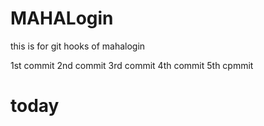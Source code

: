 # MAHALogin
this is for git hooks  of mahalogin

1st commit 
2nd commit
3rd commit
4th commit
5th cpmmit



# today
